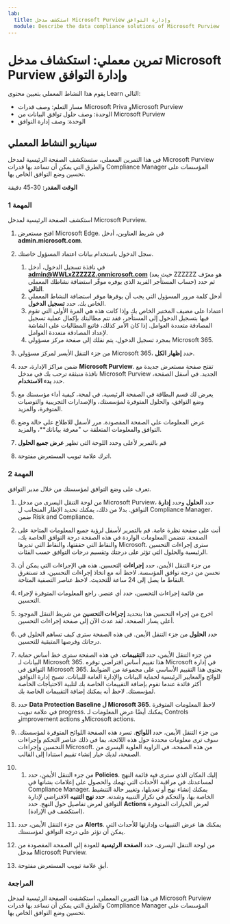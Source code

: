 ```yaml
---
lab:
  title: استكشف مدخل Microsoft Purview وإدارة التوافق
  module: Describe the data compliance solutions of Microsoft Purview
---
```


# تمرين معملي: استكشاف مدخل Microsoft Purview وإدارة التوافق

يقوم هذا النشاط المعملي بتعيين محتوى Learn التالي:

- مسار التعلم: وصف قدرات Microsoft Priva وMicrosoft Purview
- الوحدة: وصف حلول توافق البيانات من Microsoft Purview
- الوحدة: وصف إدارة التوافق

## سيناريو النشاط المعملي

في هذا التمرين المعملي، ستستكشف الصفحة الرئيسية لمدخل Microsoft Purview والطرق التي يمكن أن تساعد بها قدرات Compliance Manager المؤسسات على تحسين وضع التوافق الخاص بها.

**الوقت المقدر:** 30-45 دقيقة

### المهمة 1

استكشف الصفحة الرئيسية لمدخل Microsoft Purview.

1. افتح مستعرض Microsoft Edge. في شريط العناوين، أدخل **admin.microsoft.com**.
1. سجل الدخول باستخدام بيانات اعتماد المسؤول خاصتك.
    1. في نافذة تسجيل الدخول، أدخل **admin@WWLxZZZZZZ.onmicrosoft.com** (حيث يعد ZZZZZZ هو معرّف حساب المستأجر الفريد الذي يوفره موفّر استضافة نشاطك المعملي) ثم حدد **التالي**.
    1. أدخل كلمة مرور المسؤول التي يجب أن يوفرها موفر استضافة النشاط المعملي الخاص بك. حدد **تسجيل الدخول**.
    1. اعتمادا على مضيف المختبر الخاص بك وإذا كانت هذه هي المرة الأولى التي تقوم فيها بتسجيل الدخول إلى المستأجر، فقد تتم مطالبتك بإكمال عملية تسجيل المصادقة متعددة العوامل. إذا كان الأمر كذلك، فاتبع المطالبات على الشاشة لإعداد المصادقة متعددة العوامل.
    1. بمجرد تسجيل الدخول، يتم نقلك إلى صفحة مركز مسؤولي Microsoft 365.

1. من جزء التنقل الأيسر لمركز مسؤولي Microsoft 365، حدد **إظهار الكل**.

1. ضمن مراكز الإدارة، حدد **Microsoft Purview**.  تفتح صفحة مستعرض جديدة مع نافذة منبثقة ترحب بك في مدخل Microsoft Purview الجديد. في أسفل الصفحة، حدد **بدء الاستخدام**.

1. يعرض لك قسم البطاقة في الصفحة الرئيسية، في لمحة، كيفية أداء مؤسستك مع وضع التوافق، والحلول المتوفرة لمؤسستك، والإصدارات التجريبية والتوصيات المتوفرة، والمزيد.

1. عرض المعلومات على الصفحة المقصودة.  مرر لأسفل للاطلاع على حالة وضع التوافق والمعلومات المتعلقة ب "معرفة بياناتك**، والمزيد.

1. قم بالتمرير لأعلى وحدد اللوحة التي تظهر **عرض جميع الحلول**

1. اترك علامة تبويب المستعرض مفتوحة.

### المهمة 2

تعرف على وضع التوافق لمؤسستك من خلال مدير التوافق.

1. من لوحة التنقل اليسرى من مدخل Microsoft Purview، حدد **الحلول** وحدد **إدارة** التوافق.  بدلا من ذلك، يمكنك تحديد الإطار المتجانب ل Compliance Manager، ضمن Risk and Compliance.

1. أنت على صفحة نظرة عامة. قم بالتمرير لأسفل لرؤية جميع المعلومات المتاحة على الصفحة.  تتضمن المعلومات الواردة في هذه الصفحة درجة التوافق الخاصة بك، والنقاط التي حققتها، والنقاط التي تديرها Microsoft.   سترى إجراءات التحسين الرئيسية والحلول التي تؤثر على درجتك وتقسيم درجات التوافق حسب الفئات.

1. من جزء التنقل الأيمن، حدد **إجراءات** التحسين.  هذه هي الإجراءات التي يمكن أن تحسن من درجة توافق المؤسسة. لاحظ أنه مع اتخاذ إجراءات التحسين، قد تستغرق النقاط ما يصل إلى 24 ساعة للتحديث.  لاحظ عناصر التصفية المتاحة.

1. من قائمة إجراءات التحسين، حدد أي عنصر.  راجع المعلومات المتوفرة لإجراء التحسين.

1. اخرج من إجراء التحسين هذا بتحديد **إجراءات التحسين** من شريط التنقل الموجود أعلى يسار الصفحة.  لقد عدتَ الآن إلى صفحة إجراءات التحسين.

1. حدد **الحلول** من جزء التنقل الأيمن. في هذه الصفحة سترى كيف تساهم الحلول في درجاتك وفرصها المتبقية للتحسين.

1. من جزء التنقل الأيمن، حدد **التقييمات**. في هذه الصفحة سترى خط أساس حماية البيانات لـ Microsoft 365.  هذا تقييم أساس افتراضي توفره Microsoft في إدارة التوافق في Microsoft 365.  يحتوي هذا التقييم الأساسي على مجموعة من الضوابط للوائح والمعايير الرئيسية لحماية البيانات والإدارة العامة للبيانات. تصبح إدارة التوافق أكثر فائدة عندما تقوم بإضافة التقييمات الخاصة بك لتلبية الاحتياجات الخاصة لمؤسستك.  لاحظ أنه يمكنك إضافة التقييمات الخاصة بك.

1. حدد **Data Protection Baseline ل Microsoft 365**.  لاحظ المعلومات المتوفرة في علامة تبويب progress.  يمكنك أيضًا عرض المعلومات لـ Controls وimprovement actions وMicrosoft actions.  

1. من جزء التنقل الأيمن، حدد **اللوائح**.  تسرد هذه الصفحة اللوائح المتوفرة لمؤسستك. سوف ترى معلومات محددة حول هذه اللائحة، بما في ذلك عناصر التحكم وإجراءات التحسين وإجراءات Microsoft. من هذه الصفحة، في الزاوية العلوية اليسرى من الصفحة، لديك خيار إنشاء تقييم استنادا إلى القالب.

1. 1. من جزء التنقل الأيمن، حدد **Policies**. إليك المكان الذي سترى فيه قائمة النهج لمساعدتك في مراقبة الأحداث التي تهمك والحصول على إعلامات بشأنها في Compliance Manager. يمكنك إنشاء نهج أو تعديلها، وتغيير حالة التنشيط الخاصة بها، والتحكم في تكرار التنبيه وشدته. **حدد نهج التنبيه** الافتراضي لإدارة التوافق لعرض تفاصيل حول النهج.  حدد **Actions** لعرض الخيارات المتوفرة (استكشف في الإرادة).

1. من جزء التنقل الأيمن، حدد **Alerts**.   يمكنك هنا عرض التنبيهات وإدارتها للأحداث التي يمكن أن تؤثر على درجة التوافق لمؤسستك.

1. من لوحة التنقل اليسرى، حدد **الصفحة الرئيسية** للعودة إلى الصفحة المقصودة من مدخل Microsoft Purview.

1. أبقِ علامة تبويب المستعرض مفتوحة.

### المراجعة

في هذا التمرين المعملي، استكشفت الصفحة الرئيسية لمدخل Microsoft Purview والطرق التي يمكن أن تساعد بها قدرات Compliance Manager المؤسسات على تحسين وضع التوافق الخاص بها.
